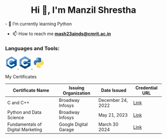 <h1 align="center">Hi 👋, I'm Manzil Shrestha</h1>
- 🌱 I’m currently learning Python

- 📫 How to reach me **mash23ainds@cmrit.ac.in**

<h3 align="left">Languages and Tools:</h3>
<p align="left"> <a href="https://www.cprogramming.com/" target="_blank" rel="noreferrer"> <img src="https://raw.githubusercontent.com/devicons/devicon/master/icons/c/c-original.svg" alt="c" width="40" height="40"/> </a> <a href="https://www.w3schools.com/cpp/" target="_blank" rel="noreferrer"> <img src="https://raw.githubusercontent.com/devicons/devicon/master/icons/cplusplus/cplusplus-original.svg" alt="cplusplus" width="40" height="40"/> </a> <a href="https://www.python.org" target="_blank" rel="noreferrer"> <img src="https://raw.githubusercontent.com/devicons/devicon/master/icons/python/python-original.svg" alt="python" width="40" height="40"/> </a> </p>

My Certificates

| Certificate Name           | Issuing Organization | Date Issued   | Credential URL                | 
|----------------------------|----------------------|---------------|-------------------------------| 
|C and C++                   |   Broadway Infosys   | December 24, 2022  | [Link](https://broadwayinfosys.com/certificate-verification-code/eyJpdiI6Im80TU5QamxoVVRtSUJBaGZwSGY0UXc9PSIsInZhbHVlIjoic3o0MnNJKzVxSy9KQUl0ZFIwUUZIZz09IiwibWFjIjoiNGJlOTFmMGJkYzMwM2Y4YzIyMzU3YWI1NmVmMmQ2N2RlYTkyZDMyMGQ3ZTc0NjZmODAwZDFkNDU1NDBjZTJlNSIsInRhZyI6IiJ9) |
| Python and Data Science    |   Broadway Infosys   |  May 21, 2023   | [Link](https://broadwayinfosys.com/certificate-verification-code/eyJpdiI6InFubXZreWhoWkIxSS9EaURXTUZKcUE9PSIsInZhbHVlIjoiLzZjSlpWaEFFek1tNE1YeWlBNXpBdz09IiwibWFjIjoiNjI0M2Q5ODM0ZGYyMDFkMDRkYTQ1ZDBlMjAwMjgzMTQ3NjU4Njk4OWI0NDM5NDhhYzk0ODJkZGI5Nzc3MDRhMyIsInRhZyI6IiJ9) |
| Fundamentals of Digital Marketing |      Google Digital Garage       | March 30 2024      | [Link](https://skillshop.exceedlms.com/student/award/LW1GYyVaRH8qpHH13GJuivGP) |✅ 



